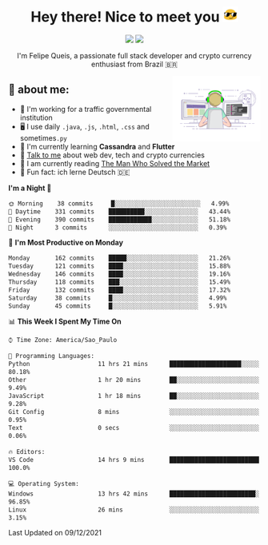 
<h1 align="center">Hey there! Nice to meet you <img src="assets/sunglasses.gif" width="30"/></h1>

<p align="center">
  <a href="https://www.linkedin.com/in/fqueis"><img src="https://img.shields.io/badge/-LinkedIn-blue?style=flat&logo=Linkedin&logoColor=white" /></a>
  <a href="mailto:fqueis@gmail.com"><img src="https://img.shields.io/badge/-Gmail-c14438?style=flat&logo=Gmail&logoColor=white" /></a>
</p>

<p align="center">I'm Felipe Queis, a passionate full stack developer and crypto currency enthusiast from Brazil 🇧🇷</p>

<img width="35%" align="right" alt="fqueis" src="assets/profile.gif" /></p>

## 🤵 about me:

- 🏢 I'm working for a traffic governmental institution
- 🖥️ I use daily `.java`, `.js`, `.html`, `.css` and sometimes`.py`
- 🌱 I'm currently learning **Cassandra** and **Flutter**
- 💬 [Talk to me](https://github.com/fqueis/fqueis/discussions) about web dev, tech and crypto currencies
- 📖 I am currently reading [The Man Who Solved the Market](https://amzn.com/073521798X)
- 💭 Fun fact: ich lerne Deutsch 🇩🇪

<!--START_SECTION:waka-->
**I'm a Night 🦉** 

```text
🌞 Morning    38 commits     █░░░░░░░░░░░░░░░░░░░░░░░░   4.99% 
🌆 Daytime    331 commits    ██████████░░░░░░░░░░░░░░░   43.44% 
🌃 Evening    390 commits    ████████████░░░░░░░░░░░░░   51.18% 
🌙 Night      3 commits      ░░░░░░░░░░░░░░░░░░░░░░░░░   0.39%

```
📅 **I'm Most Productive on Monday** 

```text
Monday       162 commits    █████░░░░░░░░░░░░░░░░░░░░   21.26% 
Tuesday      121 commits    ████░░░░░░░░░░░░░░░░░░░░░   15.88% 
Wednesday    146 commits    ████░░░░░░░░░░░░░░░░░░░░░   19.16% 
Thursday     118 commits    ███░░░░░░░░░░░░░░░░░░░░░░   15.49% 
Friday       132 commits    ████░░░░░░░░░░░░░░░░░░░░░   17.32% 
Saturday     38 commits     █░░░░░░░░░░░░░░░░░░░░░░░░   4.99% 
Sunday       45 commits     █░░░░░░░░░░░░░░░░░░░░░░░░   5.91%

```


📊 **This Week I Spent My Time On** 

```text
⌚︎ Time Zone: America/Sao_Paulo

💬 Programming Languages: 
Python                   11 hrs 21 mins      ████████████████████░░░░░   80.18% 
Other                    1 hr 20 mins        ██░░░░░░░░░░░░░░░░░░░░░░░   9.49% 
JavaScript               1 hr 18 mins        ██░░░░░░░░░░░░░░░░░░░░░░░   9.28% 
Git Config               8 mins              ░░░░░░░░░░░░░░░░░░░░░░░░░   0.95% 
Text                     0 secs              ░░░░░░░░░░░░░░░░░░░░░░░░░   0.06%

🔥 Editors: 
VS Code                  14 hrs 9 mins       █████████████████████████   100.0%

💻 Operating System: 
Windows                  13 hrs 42 mins      ████████████████████████░   96.85% 
Linux                    26 mins             ░░░░░░░░░░░░░░░░░░░░░░░░░   3.15%

```


 Last Updated on 09/12/2021
<!--END_SECTION:waka-->
